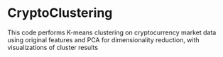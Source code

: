 # CryptoClustering

This code performs K-means clustering on cryptocurrency market data using original features and PCA for dimensionality reduction, with visualizations of cluster results
